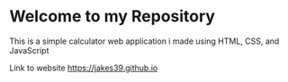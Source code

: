 # Welcome to my Repository

This is a simple calculator web application i made using HTML, CSS, and JavaScript

Link to website https://jakes39.github.io
